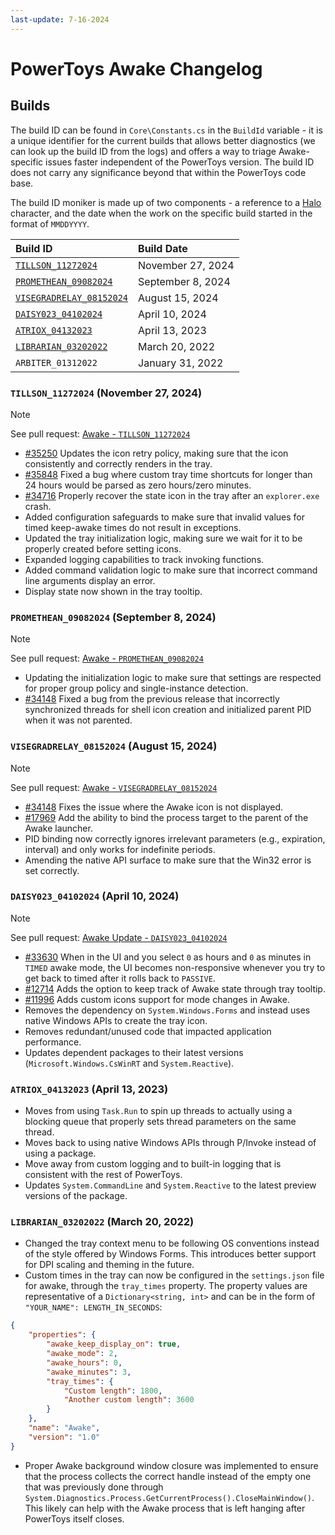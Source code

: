 ```yaml
---
last-update: 7-16-2024
---
```


# PowerToys Awake Changelog

## Builds

The build ID can be found in `Core\Constants.cs` in the `BuildId` variable - it is a unique identifier for the current builds that allows better diagnostics (we can look up the build ID from the logs) and offers a way to triage Awake-specific issues faster independent of the PowerToys version. The build ID does not carry any significance beyond that within the PowerToys code base.

The build ID moniker is made up of two components - a reference to a [Halo](https://en.wikipedia.org/wiki/Halo_(franchise)) character, and the date when the work on the specific build started in the format of `MMDDYYYY`.

| Build ID                                                           | Build Date        |
|:-------------------------------------------------------------------|:------------------|
| [`TILLSON_11272024`](#TILLSON_11272024-november-27-2024)           | November 27, 2024 |
| [`PROMETHEAN_09082024`](#PROMETHEAN_09082024-september-8-2024)     | September 8, 2024 |
| [`VISEGRADRELAY_08152024`](#VISEGRADRELAY_08152024-august-15-2024) | August 15, 2024   |
| [`DAISY023_04102024`](#DAISY023_04102024-april-10-2024)            | April 10, 2024    |
| [`ATRIOX_04132023`](#ATRIOX_04132023-april-13-2023)                | April 13, 2023    |
| [`LIBRARIAN_03202022`](#librarian_03202022-march-20-2022)          | March 20, 2022    |
| `ARBITER_01312022`                                                 | January 31, 2022  |

### `TILLSON_11272024` (November 27, 2024)

>[!NOTE]
>See pull request: [Awake - `TILLSON_11272024`](https://github.com/microsoft/PowerToys/pull/36049)

- [#35250](https://github.com/microsoft/PowerToys/issues/35250) Updates the icon retry policy, making sure that the icon consistently and correctly renders in the tray.
- [#35848](https://github.com/microsoft/PowerToys/issues/35848) Fixed a bug where custom tray time shortcuts for longer than 24 hours would be parsed as zero hours/zero minutes.
- [#34716](https://github.com/microsoft/PowerToys/issues/34716) Properly recover the state icon in the tray after an `explorer.exe` crash.
- Added configuration safeguards to make sure that invalid values for timed keep-awake times do not result in exceptions.
- Updated the tray initialization logic, making sure we wait for it to be properly created before setting icons.
- Expanded logging capabilities to track invoking functions.
- Added command validation logic to make sure that incorrect command line arguments display an error.
- Display state now shown in the tray tooltip.

### `PROMETHEAN_09082024` (September 8, 2024)

>[!NOTE]
>See pull request: [Awake - `PROMETHEAN_09082024`](https://github.com/microsoft/PowerToys/pull/34717)

- Updating the initialization logic to make sure that settings are respected for proper group policy and single-instance detection.
- [#34148](https://github.com/microsoft/PowerToys/issues/34148) Fixed a bug from the previous release that incorrectly synchronized threads for shell icon creation and initialized parent PID when it was not parented.

### `VISEGRADRELAY_08152024` (August 15, 2024)

>[!NOTE]
>See pull request: [Awake - `VISEGRADRELAY_08152024`](https://github.com/microsoft/PowerToys/pull/34316)

- [#34148](https://github.com/microsoft/PowerToys/issues/34148) Fixes the issue where the Awake icon is not displayed.
- [#17969](https://github.com/microsoft/PowerToys/issues/17969) Add the ability to bind the process target to the parent of the Awake launcher.
- PID binding now correctly ignores irrelevant parameters (e.g., expiration, interval) and only works for indefinite periods.
- Amending the native API surface to make sure that the Win32 error is set correctly.

### `DAISY023_04102024` (April 10, 2024)

>[!NOTE]
>See pull request: [Awake Update - `DAISY023_04102024`](https://github.com/microsoft/PowerToys/pull/32378)

- [#33630](https://github.com/microsoft/PowerToys/issues/33630) When in the UI and you select `0` as hours and `0` as minutes in `TIMED` awake mode, the UI becomes non-responsive whenever you try to get back to timed after it rolls back to `PASSIVE`.
- [#12714](https://github.com/microsoft/PowerToys/issues/12714) Adds the option to keep track of Awake state through tray tooltip.
- [#11996](https://github.com/microsoft/PowerToys/issues/11996) Adds custom icons support for mode changes in Awake.
- Removes the dependency on `System.Windows.Forms` and instead uses native Windows APIs to create the tray icon.
- Removes redundant/unused code that impacted application performance.
- Updates dependent packages to their latest versions (`Microsoft.Windows.CsWinRT` and `System.Reactive`).

### `ATRIOX_04132023` (April 13, 2023)

- Moves from using `Task.Run` to spin up threads to actually using a blocking queue that properly sets thread parameters on the same thread.
- Moves back to using native Windows APIs through P/Invoke instead of using a package.
- Move away from custom logging and to built-in logging that is consistent with the rest of PowerToys.
- Updates `System.CommandLine` and `System.Reactive` to the latest preview versions of the package.

### `LIBRARIAN_03202022` (March 20, 2022)

- Changed the tray context menu to be following OS conventions instead of the style offered by Windows Forms. This introduces better support for DPI scaling and theming in the future.
- Custom times in the tray can now be configured in the `settings.json` file for awake, through the `tray_times` property. The property values are representative of a `Dictionary<string, int>` and can be in the form of `"YOUR_NAME": LENGTH_IN_SECONDS`:

```json
{
    "properties": {
        "awake_keep_display_on": true,
        "awake_mode": 2,
        "awake_hours": 0,
        "awake_minutes": 3,
        "tray_times": {
            "Custom length": 1800,
            "Another custom length": 3600
        }
    },
    "name": "Awake",
    "version": "1.0"
}
```

- Proper Awake background window closure was implemented to ensure that the process collects the correct handle instead of the empty one that was previously done through `System.Diagnostics.Process.GetCurrentProcess().CloseMainWindow()`. This likely can help with the Awake process that is left hanging after PowerToys itself closes.
